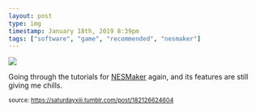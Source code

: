 ```yaml
---
layout: post
type: img
timestamp: January 18th, 2019 8:39pm
tags: ["software", "game", "recommended", "nesmaker"]
---
```

<img src="https://saturdayxiii.github.io/media/182126624604.gif"/>

Going through the tutorials for <a href="http://www.thenew8bitheroes.com" target="_blank">NESMaker</a> again, and its features are still giving me chills.
 
  
<small>source: https://saturdayxiii.tumblr.com/post/182126624604</small>